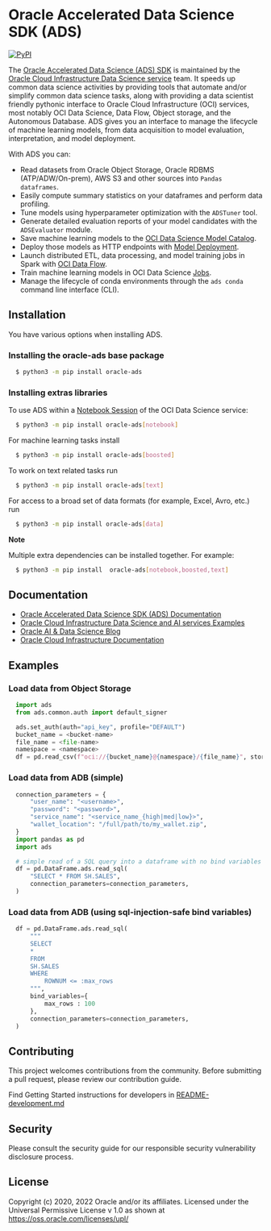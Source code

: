 # Oracle Accelerated Data Science SDK (ADS)

[![PyPI](https://img.shields.io/pypi/v/oracle-ads.svg)](https://pypi.org/project/oracle-ads/)

The [Oracle Accelerated Data Science (ADS) SDK](https://docs.oracle.com/en-us/iaas/tools/ads-sdk/latest/index.html) is maintained by the [Oracle Cloud Infrastructure Data Science service](https://docs.oracle.com/en-us/iaas/data-science/using/data-science.htm) team. It speeds up common data science activities by providing tools that automate and/or simplify common data science tasks, along with providing a data scientist friendly pythonic interface to Oracle Cloud Infrastructure (OCI) services, most notably OCI Data Science, Data Flow, Object storage, and the Autonomous Database. ADS gives you an interface to manage the lifecycle of machine learning models, from data acquisition to model evaluation, interpretation, and model deployment.  

With ADS you can:

 - Read datasets from Oracle Object Storage, Oracle RDBMS (ATP/ADW/On-prem), AWS S3 and other sources into `Pandas dataframes`.
 - Easily compute summary statistics on your dataframes and perform data profiling. 
 - Tune models using hyperparameter optimization with the `ADSTuner` tool. 
 - Generate detailed evaluation reports of your model candidates with the `ADSEvaluator` module. 
 - Save machine learning models to the [OCI Data Science Model Catalog](https://docs.oracle.com/en-us/iaas/data-science/using/models-about.htm).
 - Deploy those models as HTTP endpoints with [Model Deployment](https://docs.oracle.com/en-us/iaas/data-science/using/model-dep-about.htm).
 - Launch distributed ETL, data processing, and model training jobs in Spark with [OCI Data Flow](https://docs.oracle.com/en-us/iaas/data-flow/using/home.htm).
 - Train machine learning models in OCI Data Science [Jobs](https://docs.oracle.com/en-us/iaas/data-science/using/jobs-about.htm). 
 - Manage the lifecycle of conda environments through the `ads conda` command line interface (CLI). 

## Installation

You have various options when installing ADS.

### Installing the oracle-ads base package

```bash
  $ python3 -m pip install oracle-ads
```

### Installing extras libraries

To use ADS within a [Notebook Session](https://docs.oracle.com/en-us/iaas/data-science/using/manage-notebook-sessions.htm) of the OCI Data Science service: 

```bash
  $ python3 -m pip install oracle-ads[notebook]
```

For machine learning tasks install

```bash
  $ python3 -m pip install oracle-ads[boosted]
```

To work on text related tasks run

```bash
  $ python3 -m pip install oracle-ads[text]
```

For access to a broad set of data formats (for example, Excel, Avro, etc.) run

```bash
  $ python3 -m pip install oracle-ads[data]
```

**Note**

Multiple extra dependencies can be installed together. For example:

```bash
  $ python3 -m pip install  oracle-ads[notebook,boosted,text]
```

## Documentation

  - [Oracle Accelerated Data Science SDK (ADS) Documentation](https://docs.oracle.com/en-us/iaas/tools/ads-sdk/latest/index.html)
  - [Oracle Cloud Infrastructure Data Science and AI services Examples](https://github.com/oracle/oci-data-science-ai-samples)
  - [Oracle AI & Data Science Blog](https://blogs.oracle.com/ai-and-datascience/)
  - [Oracle Cloud Infrastructure Documentation](https://docs.oracle.com/en-us/iaas/data-science/using/data-science.htm)

## Examples

### Load data from Object Storage

```python
  import ads
  from ads.common.auth import default_signer

  ads.set_auth(auth="api_key", profile="DEFAULT")
  bucket_name = <bucket-name>
  file_name = <file-name>
  namespace = <namespace>
  df = pd.read_csv(f"oci://{bucket_name}@{namespace}/{file_name}", storage_options=default_signer())
```

### Load data from ADB (simple)

```python
  connection_parameters = {
      "user_name": "<username>",
      "password": "<password>",
      "service_name": "<service_name_{high|med|low}>",
      "wallet_location": "/full/path/to/my_wallet.zip",
  }
  import pandas as pd
  import ads

  # simple read of a SQL query into a dataframe with no bind variables
  df = pd.DataFrame.ads.read_sql(
      "SELECT * FROM SH.SALES",
      connection_parameters=connection_parameters,
  )
```

### Load data from ADB (using sql-injection-safe bind variables)

```python
  df = pd.DataFrame.ads.read_sql(
      """
      SELECT
      *
      FROM
      SH.SALES
      WHERE
          ROWNUM <= :max_rows
      """,
      bind_variables={
          max_rows : 100
      },
      connection_parameters=connection_parameters,
  )
```

## Contributing

This project welcomes contributions from the community. Before submitting a pull request, please review our contribution guide.

Find Getting Started instructions for developers in [README-development.md](./README-development.md)

## Security

Please consult the security guide for our responsible security vulnerability disclosure process.

## License

Copyright (c) 2020, 2022 Oracle and/or its affiliates. Licensed under the Universal Permissive License v 1.0 as shown at https://oss.oracle.com/licenses/upl/